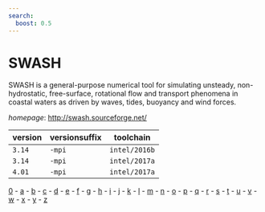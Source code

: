 ```yaml
---
search:
  boost: 0.5
---
```

# SWASH

SWASH is a general-purpose numerical tool for simulating unsteady, non-hydrostatic, free-surface,  rotational flow and transport phenomena in coastal waters as driven by waves, tides, buoyancy and wind forces.

*homepage*: <http://swash.sourceforge.net/>

version | versionsuffix | toolchain
--------|---------------|----------
``3.14`` | ``-mpi`` | ``intel/2016b``
``3.14`` | ``-mpi`` | ``intel/2017a``
``4.01`` | ``-mpi`` | ``intel/2017a``

[0](../0/index.md) - [a](../a/index.md) - [b](../b/index.md) - [c](../c/index.md) - [d](../d/index.md) - [e](../e/index.md) - [f](../f/index.md) - [g](../g/index.md) - [h](../h/index.md) - [i](../i/index.md) - [j](../j/index.md) - [k](../k/index.md) - [l](../l/index.md) - [m](../m/index.md) - [n](../n/index.md) - [o](../o/index.md) - [p](../p/index.md) - [q](../q/index.md) - [r](../r/index.md) - [s](../s/index.md) - [t](../t/index.md) - [u](../u/index.md) - [v](../v/index.md) - [w](../w/index.md) - [x](../x/index.md) - [y](../y/index.md) - [z](../z/index.md)


